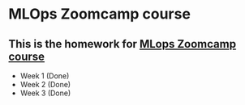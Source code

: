 # MLOps Zoomcamp course
## This is the homework for [MLops Zoomcamp course](https://github.com/DataTalksClub/mlops-zoomcamp) 

- Week 1 (Done)
- Week 2 (Done)
- Week 3 (Done)
